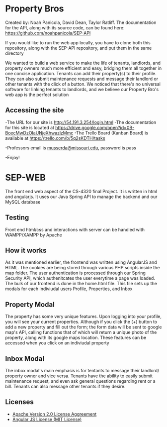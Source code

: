 # Property Bros
Created by: Noah Panicola, David Dean, Taylor Ratliff. The documentation for the API, along with its source code, can be found here: https://github.com/noahpanicola/SEP-API

If you would like to run the web app locally, you have to clone both this repository, along with the SEP-API repository, and put them in the same directory

We wanted to build a web service to make the life of tenants, landlords, and property owners much more efficient and easy, bridging them all together in one concise application. Tenants can add their property(s) to their profile. They can also submit maintenance requests and message their landlord or other tenants with the click of a button. We noticed that there's no universal software for linking tenants to landlords, and we believe our Property Bro's web app is the perfect solution

## Accessing the site
-The URL for our site is http://54.191.3.254/login.html
-The documentation for this site is located at https://drive.google.com/open?id=0B-BoecMwDzOIaUNjeXhwazlzMmc
-The Trello Board (Kanban Board) is available at https://trello.com/b/5q2sKDTH/tasks

-Professors email is musserda@missouri.edu, password is pass

-Enjoy!

# SEP-WEB
The front end web aspect of the CS-4320 final Project. It is written in html and angularjs. It uses our Java Spring API to manage the backend and our MySQL database

## Testing
Front end html/css and interactions with server can be handled with WAMPP/XAMPP by Apache

## How it works
As it was mentioned earlier, the frontend was written using AngularJS and HTML. The cookies are being stored through various PHP scripts inside the map folder. The user authentication is processed through our Spring Security API, which authenitcates the user everytime a page was loaded. The bulk of our frontend is done in the home.html file. This file sets up the modals for each indiviudal users Profile, Properties, and Inbox

## Property Modal
The property has some very unique features. Upon logging into your profile, you will see your current properties. Although if you click the (+) button to add a new property and fill out the form; the form data will be sent to google map's API, calling functions that of which will return a unique photo of the property, along with its google maps location. These features can be accessed when you click on an indiviudal property

## Inbox Modal
The inbox modal's main emphasis is for tentants to message their landlord/ property owner and vice versa. Tenants have the ability to easily submit maintenance request, and even ask general questions regarding rent or a bill. Tenants can also message other tenants if they desire.

## Licenses
* [Apache Version 2.0 License Aggreement](https://www.apache.org/licenses/LICENSE-2.0)
* [Angular JS License (MIT License)](https://opensource.org/licenses/MIT)

